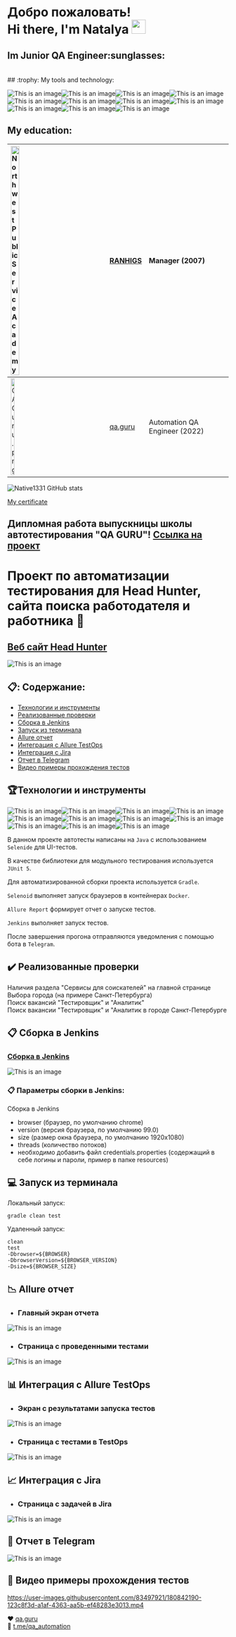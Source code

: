 <h1>Добро пожаловать!</br> 
  Hi there, I'm Natalya <img src="https://github.com/blackcater/blackcater/raw/main/images/Hi.gif" height="32"/></h1>
<h2>Im Junior QA Engineer:sunglasses:</h2></br>
## :trophy:  My tools and technology:

![This is an image](/design/icons/Java.png)![This is an image](/design/icons/Gradle.png)![This is an image](/design/icons/Intelij_IDEA.png)![This is an image](/design/icons/Selenide.png)![This is an image](/design/icons/Selenoid.png)![This is an image](/design/icons/JUnit5.png)![This is an image](/design/icons/Jenkins.png)![This is an image](/design/icons/Allure_Report.png)![This is an image](/design/icons/AllureTestOps.png)![This is an image](/design/icons/Telegram.png)![This is an image](/design/icons/Jira.png)</br>
## My education: 

|<img width="30%" title="Northwest Public Service Academy" src="/design/icons/cropped-cropped-cropped-site_logo_color_ru.png">|[RANHIGS](https://www.ranepa.ru/)| Manager (2007)|
|:-|:-|:-|
|<img width="20%" title="QAGuru.png" src="design/icons/QAGuru.png">|[qa.guru](https://qa.guru)| Automation QA Engineer (2022)|

![Native1331 GitHub stats](https://github-readme-stats.vercel.app/api?username=Native1331)

<a href="https://drive.google.com/file/d/12PQPcQSeRExTkMAkppkgnvdqhEJ23U5P/view?usp=sharing">My certificate</a>

## Дипломная работа выпускницы школы автотестирования "QA GURU"! <a href="https://github.com/Native1331/HeadHunterTests">Ссылка на проект</a> 

# Проект по автоматизации тестирования для  Head Hunter, сайта поиска работодателя и работника	:star2:
## <a target="_blank" href="https://spb.hh.ru/">Веб сайт Head Hunter</a>

![This is an image](design/pictures/hh.jpeg)	

## :clipboard:: Содержание:

- <a href="#trophy-технологии-и-инструменты">Технологии и инструменты</a> 
- <a href="#heavy_check_mark-реализованные-проверки">Реализованные проверки</a>
- <a href="#clipboard_mark-сборка-в-Jenkins">Сборка в Jenkins</a>
- <a href="#computer-запуск-из-терминала">Запуск из терминала</a>
- <a href="#chart_with_downwards_trend-allure-отчет">Allure отчет</a>
- <a href="#bar_chart-интеграция-с-allure-testops">Интеграция с Allure TestOps</a>
- <a href="#chart_with_upwards_trend-интеграция-с-jira">Интеграция с Jira</a>
- <a href="#iphone-отчет-в-telegram">Отчет в Telegram</a>
- <a href="#movie_camera-видео-примеры-прохождения-тестов">Видео примеры прохождения тестов</a>

## :trophy:Технологии и инструменты
                                                                                                        
![This is an image](/design/icons/Java.png)![This is an image](/design/icons/Gradle.png)![This is an image](/design/icons/Intelij_IDEA.png)![This is an image](/design/icons/Selenide.png)![This is an image](/design/icons/Selenoid.png)![This is an image](/design/icons/JUnit5.png)![This is an image](/design/icons/Jenkins.png)![This is an image](/design/icons/Allure_Report.png)![This is an image](/design/icons/AllureTestOps.png)![This is an image](/design/icons/Telegram.png)![This is an image](/design/icons/Jira.png)</br>

В данном проекте автотесты написаны на <code>Java</code> с использованием <code>Selenide</code> для UI-тестов.

 В качестве библиотеки для модульного тестирования используется <code>JUnit 5</code>.
 
 Для автоматизированной сборки проекта используется <code>Gradle</code>.
 
 <code>Selenoid</code> выполняет запуск браузеров в контейнерах <code>Docker</code>.

 <code>Allure Report</code> формирует отчет о запуске тестов.

 <code>Jenkins</code> выполняет запуск тестов.
 
 После завершения прогона отправляются уведомления с помощью бота в <code>Telegram</code>.


## 	:heavy_check_mark: Реализованные проверки</br>
Наличия раздела "Сервисы для соискателей" на главной странице</br>
Выбора города (на примере Санкт-Петербурга)</br>
Поиск вакансий "Тестировщик" и "Аналитик"</br>
Поиск вакансии "Тестировщик" и "Аналитик в городе Санкт-Петербурге</br>

## :clipboard: Сборка в Jenkins
### <a target="_blank" href="https://jenkins.autotests.cloud/job/HeadHunter3/">Сборка в Jenkins</a>

![This is an image](design/pictures/jenkins.jpeg)


###  :clipboard: Параметры сборки в Jenkins:
Сборка в Jenkins

- browser (браузер, по умолчанию chrome)
- version (версия браузера, по умолчанию 99.0)
- size (размер окна браузера, по умолчанию 1920x1080)
- threads (количество потоков)
- необходимо добавить файл credentials.properties (содержащий в себе логины и пароли, пример в папке resources)

## :computer: Запуск из терминала
Локальный запуск:
```
gradle clean test
```

Удаленный запуск:
```
clean
test
-Dbrowser=${BROWSER}
-DbrowserVersion=${BROWSER_VERSION} 
-Dsize=${BROWSER_SIZE}
```

## :chart_with_downwards_trend: Allure отчет
- ### Главный экран отчета

 ![This is an image](design/pictures/allure.jpeg)


- ### Страница с проведенными тестами

![This is an image](design/pictures/allure1.jpeg)

## :bar_chart: Интеграция с Allure TestOps
- ### Экран с результатами запуска тестов
                                                                            
![This is an image](design/pictures/allureTestsOp.jpeg)

- ### Страница с тестами в TestOps

![This is an image](design/pictures/AllureTestOps1.jpeg)
                                                                            
## :chart_with_upwards_trend:	 Интеграция с Jira
- ### Страница с задачей в Jira
                                                                                
 ![This is an image](design/pictures/jira.jpeg)


## 	:iphone: Отчет в Telegram

 ![This is an image](design/pictures/telegram.jpeg)


## :movie_camera: Видео примеры прохождения тестов






https://user-images.githubusercontent.com/83497921/180842190-123c8f3d-a1af-4363-aa5b-ef48283e3013.mp4




:heart: <a target="_blank" href="https://qa.guru">qa.guru</a><br/>
:blue_heart: <a target="_blank" href="https://t.me/qa_automation">t.me/qa_automation</a>




  

  
  
